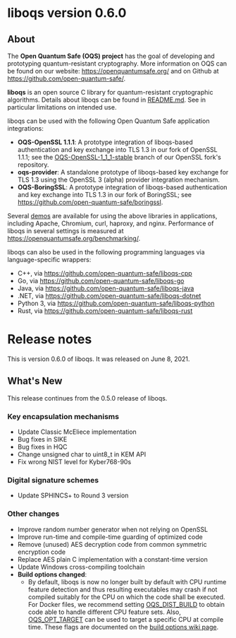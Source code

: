 liboqs version 0.6.0
====================

About
-----

The **Open Quantum Safe (OQS) project** has the goal of developing and prototyping quantum-resistant cryptography.  More information on OQS can be found on our website: https://openquantumsafe.org/ and on Github at https://github.com/open-quantum-safe/.  

**liboqs** is an open source C library for quantum-resistant cryptographic algorithms.  Details about liboqs can be found in [README.md](https://github.com/open-quantum-safe/liboqs/blob/main/README.md).  See in particular limitations on intended use.

liboqs can be used with the following Open Quantum Safe application integrations:

- **OQS-OpenSSL 1.1.1**: A prototype integration of liboqs-based authentication and key exchange into TLS 1.3 in our fork of OpenSSL 1.1.1; see the [OQS-OpenSSL-1\_1\_1-stable](https://github.com/open-quantum-safe/openssl/tree/OQS-OpenSSL_1_1_1-stable) branch of our OpenSSL fork's repository.
- **oqs-provider**: A standalone prototype of liboqs-based key exchange for TLS 1.3 using the OpenSSL 3 (alpha) provider integration mechanism.
- **OQS-BoringSSL**: A prototype integration of liboqs-based authentication and key exchange into TLS 1.3 in our fork of BoringSSL; see https://github.com/open-quantum-safe/boringssl.

Several [demos](https://github.com/open-quantum-safe/oqs-demos) are available for using the above libraries in applications, including Apache, Chromium, curl, haproxy, and nginx.  Performance of liboqs in several settings is measured at https://openquantumsafe.org/benchmarking/.

liboqs can also be used in the following programming languages via language-specific wrappers:

- C++, via https://github.com/open-quantum-safe/liboqs-cpp
- Go, via https://github.com/open-quantum-safe/liboqs-go
- Java, via https://github.com/open-quantum-safe/liboqs-java
- .NET, via https://github.com/open-quantum-safe/liboqs-dotnet
- Python 3, via https://github.com/open-quantum-safe/liboqs-python
- Rust, via https://github.com/open-quantum-safe/liboqs-rust

Release notes
=============

This is version 0.6.0 of liboqs.  It was released on June 8, 2021.

What's New
----------

This release continues from the 0.5.0 release of liboqs. 

### Key encapsulation mechanisms

- Update Classic McEliece implementation
- Bug fixes in SIKE
- Bug fixes in HQC
- Change unsigned char to uint8_t in KEM API
- Fix wrong NIST level for Kyber768-90s

### Digital signature schemes

- Update SPHINCS+ to Round 3 version

### Other changes

- Improve random number generator when not relying on OpenSSL
- Improve run-time and compile-time guarding of optimized code
- Remove (unused) AES decryption code from common symmetric encryption code
- Replace AES plain C implementation with a constant-time version
- Update Windows cross-compiling toolchain
- **Build options changed**:
	- By default, liboqs is now no longer built by default with CPU runtime feature detection and thus resulting executables may crash if not compiled suitably for the  CPU on which the code shall be executed.  For Docker files, we recommend setting [OQS\_DIST\_BUILD](https://github.com/open-quantum-safe/liboqs/wiki/Customizing-liboqs#OQS_DIST_BUILD) to obtain code able to handle different CPU feature sets. Also, [OQS\_OPT\_TARGET](https://github.com/open-quantum-safe/liboqs/wiki/Customizing-liboqs#oqs_opt_target) can be used to target a specific CPU at compile time. These flags are documented on the [build options wiki page](https://github.com/open-quantum-safe/liboqs/wiki/Customizing-liboqs).
